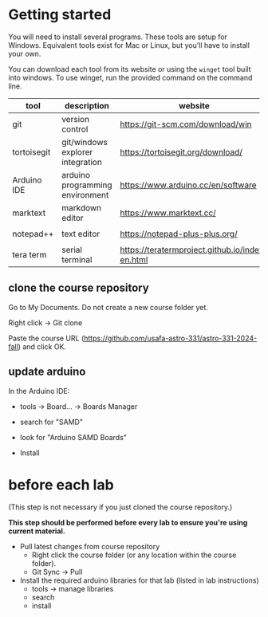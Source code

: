 # Getting started

You will need to install several programs. These tools are setup for Windows. Equivalent tools exist for Mac or Linux, but you'll have to install your own. 

You can download each tool from its website or using the `winget` tool built into windows. To use winget, run the provided command on the command line. 

| tool        | description                      | website                                         | winget command                             |
| ----------- | -------------------------------- | ----------------------------------------------- | ------------------------------------------ |
| git         | version control                  | https://git-scm.com/download/win                | `winget install Git.Git`                   |
| tortoisegit | git/windows explorer integration | https://tortoisegit.org/download/               | `winget install TortoiseGit.TortoiseGit`   |
| Arduino IDE | arduino programming environment  | https://www.arduino.cc/en/software              | `winget install arduinosa.ide.stable`      |
| marktext    | markdown editor                  | https://www.marktext.cc/                        | `winget install marktext.marktext`         |
| notepad++   | text editor                      | https://notepad-plus-plus.org/                  | `winget install notepad++.notepad++`       |
| tera term   | serial terminal                  | https://teratermproject.github.io/index-en.html | `winget install TeraTermProject.teraterm5` |

## clone the course repository

Go to My Documents. Do not create a new course folder yet. 

Right click -> Git clone

Paste the course URL (https://github.com/usafa-astro-331/astro-331-2024-fall) and click OK. 



## update arduino

In the Arduino IDE:

- tools -> Board... -> Boards Manager

- search for "SAMD"

- look for "Arduino SAMD Boards"

- Install



# before each lab

(This step is not necessary if you just cloned the course repository.)

**This step should be performed before every lab to ensure you're using current material.** 

- Pull latest changes from course repository
  - Right click the course folder (or any location within the course folder). 
  - Git Sync -> Pull
- Install the required arduino libraries for that lab (listed in lab instructions)
  - tools -> manage libraries
  - search
  - install
